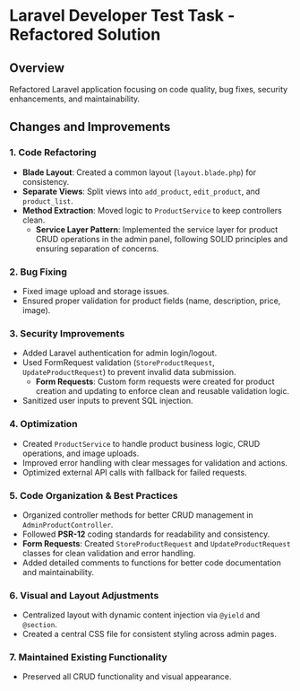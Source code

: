 # Laravel Developer Test Task - Refactored Solution

## Overview
Refactored Laravel application focusing on code quality, bug fixes, security enhancements, and maintainability.

## Changes and Improvements

### 1. Code Refactoring
- **Blade Layout**: Created a common layout (`layout.blade.php`) for consistency.
- **Separate Views**: Split views into `add_product`, `edit_product`, and `product_list`.
- **Method Extraction**: Moved logic to `ProductService` to keep controllers clean.  
  - **Service Layer Pattern**: Implemented the service layer for product CRUD operations in the admin panel, following SOLID principles and ensuring separation of concerns.

### 2. Bug Fixing
- Fixed image upload and storage issues.
- Ensured proper validation for product fields (name, description, price, image).

### 3. Security Improvements
- Added Laravel authentication for admin login/logout.
- Used FormRequest validation (`StoreProductRequest`, `UpdateProductRequest`) to prevent invalid data submission.
  - **Form Requests**: Custom form requests were created for product creation and updating to enforce clean and reusable validation logic.
- Sanitized user inputs to prevent SQL injection.


### 4. Optimization
- Created `ProductService` to handle product business logic, CRUD operations, and image uploads.
- Improved error handling with clear messages for validation and actions.
- Optimized external API calls with fallback for failed requests.

### 5. Code Organization & Best Practices
- Organized controller methods for better CRUD management in `AdminProductController`.
- Followed **PSR-12** coding standards for readability and consistency.
- **Form Requests**: Created `StoreProductRequest` and `UpdateProductRequest` classes for clean validation and error handling.
- Added detailed comments to functions for better code documentation and maintainability.

### 6. Visual and Layout Adjustments
- Centralized layout with dynamic content injection via `@yield` and `@section`.
- Created a central CSS file for consistent styling across admin pages.

### 7. Maintained Existing Functionality
- Preserved all CRUD functionality and visual appearance.

